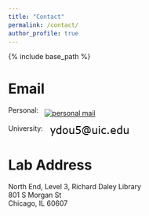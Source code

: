 ```yaml
---
title: "Contact"
permalink: /contact/
author_profile: true
---
```


{% include base_path %}

Email
======
Personal: <a href="https://www.linkedin.com/in/ytongdou/"><img align="middle" src="/images/ytongdou@gmail.com.png" alt="personal mail" title="personal mail" hspace="8"/></a>
  
University: <a href="https://www.linkedin.com/in/ytongdou/"><img align="middle" src="/images/ydou5@uic.edu.png" alt="school mail" title="school mail" hspace="8"/></a>

Lab Address
======
North End, Level 3, Richard Daley Library  
801 S Morgan St  
Chicago, IL 60607
  
<!-- WeChat
======
Searching WeChat ID: **ytongdou** or scan the QR code below.    
![Wechat QR Code](/images/wechat.png) -->
